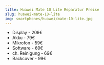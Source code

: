 ```yaml
---
title: Huawei Mate 10 Lite Reparatur Preise
slug: huawei-mate-10-lite
img: smartphones/huawei/mate-10-lite.jpg
---
```


- Display - 209€
- Akku - 79€
- Mikrofon - 59€
- Software - 69€
- ch. Reinigung - 69€
- Backcover - 99€